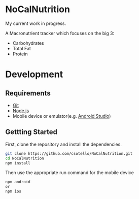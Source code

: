 # NoCalNutrition

My current work in progress.

A Macronutrient tracker which focuses on the big 3:

- Carbohydrates
- Total Fat
- Protein

# Development

## Requirements

- [Git](https://git-scm.com/book/en/v2/Getting-Started-Installing-Git)
- [Node.js](https://nodejs.org/en/download)
- Mobile device or emulator(e.g. [Android Studio](https://www.googleadservices.com/pagead/aclk?sa=L&ai=DChcSEwi5oaP2tcj-AhWwDa0GHRwiB6cYABAAGgJwdg&ohost=www.google.com&cid=CAESa-D2EcZ63l19EV9GleNXYWU_hFXT6kzmrPYIueZPKwbHIpx0m5oTHWL9KDT28Ea-YMYy5C3Oz4eOieS4wlDVVrWWJcGtc04TJDlS9fiRUBerthwn5QxOo_rsyuU35CC7JtrFnKNQZwLHt7N5&sig=AOD64_2YDL4jXAd0E6ZrF8g-mknbMKq8Sw&q&adurl&ved=2ahUKEwjzvpv2tcj-AhUFK30KHWdiDe8Q0Qx6BAgHEAE))

## Gettting Started

First, clone the repository and install the dependencies.

```bash
git clone https://github.com/csotello/NoCalNutrition.git
cd NoCalNutrition
npm install
```

Then use the appropriate run command for the mobile device

```bash
npm android
or
npm ios
```

